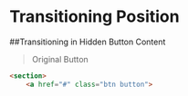 # Transitioning Position


##Transitioning in Hidden Button Content

>Original Button

```html
<section>
    <a href="#" class="btn button">
    
```
